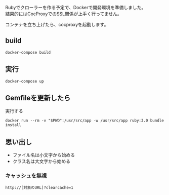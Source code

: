 Rubyでクローラーを作る予定で、Dockerで開発環境を準備しました。  
結果的にはCocProxyでのSSL関係が上手く行ってません。  

コンテナを立ち上げたら、cocproxyを起動します。

## build

    docker-compose build

## 実行

    docker-compose up

## Gemfileを更新したら

実行する

    docker run --rm -v "$PWD":/usr/src/app -w /usr/src/app ruby:3.0 bundle install
    
## 思い出し

- ファイル名は小文字から始める
- クラス名は大文字から始める

### キャッシュを無視

    http://[対象のURL]?clearcache=1